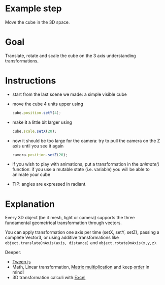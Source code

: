 Example step
============
Move the cube in the 3D space.

Goal
====
Translate, rotate and scale the cube on the 3 axis understanding transformations.
 
Instructions
============
+   start from the last scene we made: a simple visible cube 
+   move the cube 4 units upper using
    
    ```javascript
    cube.position.setY(4);
    ```
+   make it a little bit larger using
    
    ```javascript
    cube.scale.setX(20);    
    ```
+   now it should be too large for the camera: try to pull the camera on the Z axis until you see it again
    ```javascript
    camera.position.setZ(20);
    ```
+   if you wish to play with animations, put a transformation in the _animate()_ function: if you use a mutable state (i.e. variable) you will be
able to animate your cube

+   TIP: angles are expressed in radiant.

Explanation
===========
Every 3D object (be it mesh, light or camera) supports the three fundamental geometrical transformation through vectors.

You can apply transformation one axis per time (setX, setY, setZ), passing a complete Vector3, or using additive transformations
like `object.translateOnAxis(axis, distance)` and  `object.rotateOnAxis(x,y,z)`.

Deeper:
+ [Tween.js](http://learningthreejs.com/blog/2011/08/17/tweenjs-for-smooth-animation/)
+ Math, Linear transformation, [Matrix multiplication](http://en.wikipedia.org/wiki/Transformation_matrix) and keep [order](http://gamedev.stackexchange.com/questions/16719/what-is-the-correct-order-to-multiply-scale-rotation-and-translation-matrices-f) in mind!
+ 3D transformation calculi with [Excel](http://blogs.office.com/2015/02/18/excel-fun-build-3d-graphics-spreadsheet/)
